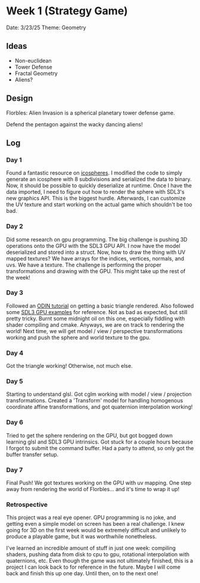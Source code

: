 # Week 1 (Strategy Game)
Date: 3/23/25
Theme: Geometry

## Ideas
- Non-euclidean
- Tower Defense
- Fractal Geometry
- Aliens?

## Design
Florbles: Alien Invasion is a spherical planetary tower defense game.

Defend the pentagon against the wacky dancing aliens!


## Log
### Day 1
Found a fantastic resource on [icospheres](https://www.songho.ca/opengl/gl_sphere.html). I modified the code to simply generate an icosphere with 8 subdivisions and serialized the data to binary. Now, it should be possible to quickly deserialize at runtime. Once I have the data imported, I need to figure out how to render the sphere with SDL3's new graphics API. This is the biggest hurdle. Afterwards, I can customize the UV texture and start working on the actual game which shouldn't be too bad.

### Day 2
Did some research on gpu programming. The big challenge is pushing 3D operations onto the GPU with the SDL3 GPU API. I now have the model deserialized and stored into a struct. Now, how to draw the thing with UV mapped textures? We have arrays for the indices, vertices, normals, and uvs. We have a texture. The challenge is performing the proper transformations and drawing with the GPU. This might take up the rest of the week!

### Day 3
Followed an [ODIN tutorial](https://www.youtube.com/watch?v=tfc3vschDVw) on getting a basic triangle rendered. Also followed some [SDL3 GPU examples](https://github.com/TheSpydog/SDL_gpu_examples) for reference. Not as bad as expected, but still pretty tricky. Burnt some midnight oil on this one, especially fiddling with shader compiling and cmake. Anyways, we are on track to rendering the world! Next time, we will get model / view / perspective transformations working and push the sphere and world texture to the gpu.

### Day 4
Got the triangle working! Otherwise, not much else.

### Day 5
Starting to understand glsl. Got cglm working with model / view / projection transformations. Created a 'Transform' model for handling homogenous coordinate affine transformations, and got quaternion interpolation working!

### Day 6
Tried to get the sphere rendering on the GPU, but got bogged down learning glsl and SDL3 GPU intrinsics. Got stuck for a couple hours because I forgot to submit the command buffer. Had a party to attend, so only got the buffer transfer setup.

### Day 7
Final Push! We got textures working on the GPU with uv mapping. One step away from rendering the world of Florbles... and it's time to wrap it up!

### Retrospective
This project was a real eye opener. GPU programming is no joke, and getting even a simple model on screen has been a real challenge. I knew going for 3D on the first week would be extremely difficult and unlikely to produce a playable game, but it was worthwhile nonetheless.

I've learned an incredible amount of stuff in just one week: compiling shaders, pushing data from disk to cpu to gpu, rotational interpolation with quaternions, etc. Even though the game was not ultimately finished, this is a project I can look back to for reference in the future. Maybe I will come back and finish this up one day. Until then, on to the next one!
